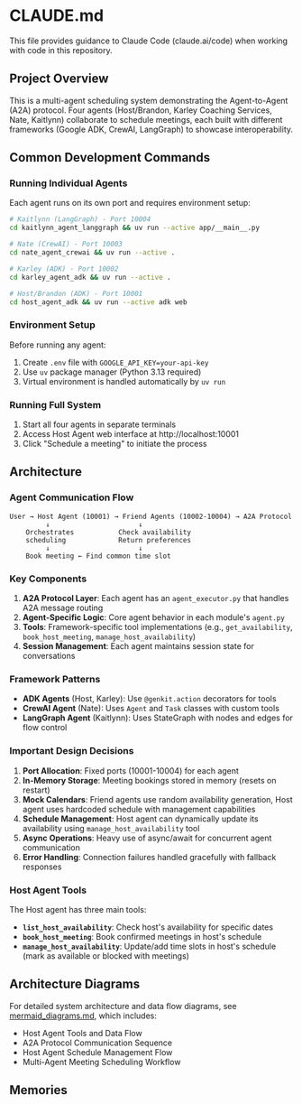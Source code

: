 # CLAUDE.md

This file provides guidance to Claude Code (claude.ai/code) when working with code in this repository.

## Project Overview

This is a multi-agent scheduling system demonstrating the Agent-to-Agent (A2A) protocol. Four agents (Host/Brandon, Karley Coaching Services, Nate, Kaitlynn) collaborate to schedule meetings, each built with different frameworks (Google ADK, CrewAI, LangGraph) to showcase interoperability.

## Common Development Commands

### Running Individual Agents

Each agent runs on its own port and requires environment setup:

```bash
# Kaitlynn (LangGraph) - Port 10004
cd kaitlynn_agent_langgraph && uv run --active app/__main__.py

# Nate (CrewAI) - Port 10003
cd nate_agent_crewai && uv run --active .

# Karley (ADK) - Port 10002
cd karley_agent_adk && uv run --active .

# Host/Brandon (ADK) - Port 10001
cd host_agent_adk && uv run --active adk web
```

### Environment Setup

Before running any agent:
1. Create `.env` file with `GOOGLE_API_KEY=your-api-key`
2. Use `uv` package manager (Python 3.13 required)
3. Virtual environment is handled automatically by `uv run`

### Running Full System

1. Start all four agents in separate terminals
2. Access Host Agent web interface at http://localhost:10001
3. Click "Schedule a meeting" to initiate the process

## Architecture

### Agent Communication Flow
```
User → Host Agent (10001) → Friend Agents (10002-10004) → A2A Protocol
         ↓                      ↓
    Orchestrates           Check availability
    scheduling             Return preferences
         ↓                      ↓
    Book meeting ← Find common time slot
```

### Key Components

1. **A2A Protocol Layer**: Each agent has an `agent_executor.py` that handles A2A message routing
2. **Agent-Specific Logic**: Core agent behavior in each module's `agent.py`
3. **Tools**: Framework-specific tool implementations (e.g., `get_availability`, `book_host_meeting`, `manage_host_availability`)
4. **Session Management**: Each agent maintains session state for conversations

### Framework Patterns

- **ADK Agents** (Host, Karley): Use `@genkit.action` decorators for tools
- **CrewAI Agent** (Nate): Uses `Agent` and `Task` classes with custom tools
- **LangGraph Agent** (Kaitlynn): Uses StateGraph with nodes and edges for flow control

### Important Design Decisions

1. **Port Allocation**: Fixed ports (10001-10004) for each agent
2. **In-Memory Storage**: Meeting bookings stored in memory (resets on restart)
3. **Mock Calendars**: Friend agents use random availability generation, Host agent uses hardcoded schedule with management capabilities
4. **Schedule Management**: Host agent can dynamically update its availability using `manage_host_availability` tool
5. **Async Operations**: Heavy use of async/await for concurrent agent communication
6. **Error Handling**: Connection failures handled gracefully with fallback responses

### Host Agent Tools

The Host agent has three main tools:
- **`list_host_availability`**: Check host's availability for specific dates
- **`book_host_meeting`**: Book confirmed meetings in host's schedule  
- **`manage_host_availability`**: Update/add time slots in host's schedule (mark as available or blocked with meetings)

## Architecture Diagrams

For detailed system architecture and data flow diagrams, see [mermaid_diagrams.md](./mermaid_diagrams.md), which includes:
- Host Agent Tools and Data Flow
- A2A Protocol Communication Sequence  
- Host Agent Schedule Management Flow
- Multi-Agent Meeting Scheduling Workflow

## Memories